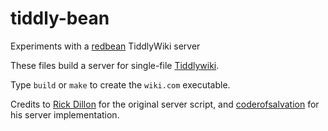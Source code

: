 # tiddly-bean

Experiments with a [redbean](https://redbean.dev) TiddlyWiki server

These files build a server for single-file [Tiddlywiki](https://tiddlywiki.com).

Type `build` or `make` to create the `wiki.com` executable.


Credits to [Rick Dillon](https://rpdillon.net/redbean-tiddlywiki-saver.html) for the original server script, and [coderofsalvation](https://talk.tiddlywiki.org/t/hi-thanks-for-tiddlywiki-redbean-server-implementation/4110) for his server implementation.

